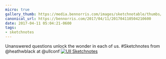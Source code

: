 ```yaml
---
micro: true
gallery_thumb: https://media.bennorris.com/images/sketchnotable/thumbs/ull-2017-sketchnotes-12.jpg
canonical_url: https://bennorris.com/2017/04/11/201704110504210600
date: 2017-04-11 05:04:21-0600
tags:
- sketchnotes
---
```


Unanswered questions unlock the wonder in each of us. #Sketchnotes from @heathwblack at @ullconf [![Ull Sketchnotes](https://media.bennorris.com/images/sketchnotable/ull-2017/ull-2017-sketchnotes-12.jpg)](https://media.bennorris.com/images/sketchnotable/ull-2017/ull-2017-sketchnotes-12.jpg)